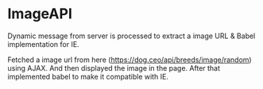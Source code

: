 # ImageAPI
Dynamic message from server is processed to extract a image URL & Babel implementation for IE.

Fetched a image url from here (https://dog.ceo/api/breeds/image/random) using AJAX.
And then displayed the image in the page.
After that implemented babel to make it compatible with IE.

